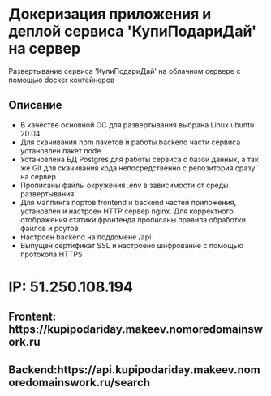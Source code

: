 # Докеризация приложения и деплой сервиса 'КупиПодариДай' на сервер

Развертывание сервиса 'КупиПодариДай' на облачном сервере с помощью docker контейнеров

<h2>Описание</h2>
<ul>
<li>В качестве основной ОС для развертывания выбрана Linux ubuntu 20.04</li>
<li>Для скачивания npm пакетов и работы backend части сервиса установлен пакет node</li>
<li>Установлена БД Postgres для работы сервиса с базой данных, а так же Git для скачивания кода непосредственно с репозитория сразу на сервер</li>
<li>Прописаны файлы окружения .env в зависимости от среды развертывания</li>
<li>Для маппинга портов frontend и backend частей приложения, установлен и настроен HTTP сервер nginx. Для корректного отображения статики фронтенда прописаны правила обработки файлов и роутов</li>
<li>Настроен backend на поддомене /api</li>
<li>Выпущен сертификат SSL и настроено шифрование с помощью протокола HTTPS</li>
  
</ul>

<h1>IP: 51.250.108.194</h1>
<h2>Frontent: https://kupipodariday.makeev.nomoredomainswork.ru</h2>
<h2>Backend:https://api.kupipodariday.makeev.nomoredomainswork.ru/search</h2>

